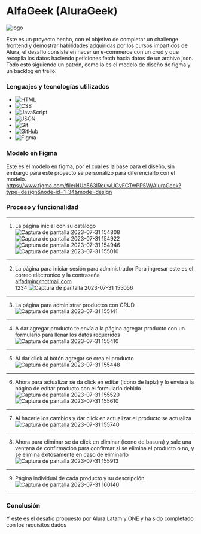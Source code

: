 # AlfaGeek (AluraGeek)
![logo](https://i.postimg.cc/ydCrZrFD/logo.png)

Este es un proyecto hecho, con el objetivo de completar un challenge frontend y demostrar habilidades adquiridas por los cursos impartidos de Alura, el desafío consiste en hacer un e-commerce con un crud y que recopila los datos haciendo peticiones fetch hacia datos de un archivo json. Todo esto siguiendo un patrón, como lo es el modelo de diseño de figma y un backlog en trello.

### Lenguajes y tecnologías utilizados
- ![HTML](https://img.shields.io/badge/HTML-black?logo=html5)
- ![CSS](https://img.shields.io/badge/CSS-black?logo=css3&logoColor=blue)
- ![JavaScript](https://img.shields.io/badge/JavaScript-black?logo=javascript)
- ![JSON](https://img.shields.io/badge/JSON-black?logo=json)
- ![Git](https://img.shields.io/badge/Git-black?logo=git)
- ![GitHub](https://img.shields.io/badge/GitHub-black?logo=github)
- ![Figma](https://img.shields.io/badge/Figma-black?logo=figma&logoColor=red)
### Modelo en Figma
Este es el modelo en figma, por el cual es la base para el diseño, sin embargo para este proyecto se personalizo para diferenciarlo con el modelo.  
https://www.figma.com/file/NUd563IRcuwUGyFGTwPP5W/AluraGeek?type=design&node-id=1-34&mode=design
### Proceso y funcionalidad  
___
1. La página inicial con su catálogo
![Captura de pantalla 2023-07-31 154808](https://i.postimg.cc/Wpnfd8t4/Captura-de-pantalla-2023-07-31-154808.png)
![Captura de pantalla 2023-07-31 154922](https://github.com/ecc97/prueba-ag/assets/116367626/e31ada0b-3f1a-49e1-a338-c108946b4dd6)
![Captura de pantalla 2023-07-31 154946](https://github.com/ecc97/prueba-ag/assets/116367626/1f10a336-a2fb-4de1-83b5-9c73825d178a)
![Captura de pantalla 2023-07-31 155010](https://github.com/ecc97/prueba-ag/assets/116367626/ea5d8dc6-6f54-46c7-9497-21b8eeb2dab8)  
___
2. La página para iniciar sesión para administrador
Para ingresar este es el correo eléctronico y la contraseña  
alfadmin@hotmail.com  
1234
![Captura de pantalla 2023-07-31 155056](https://github.com/ecc97/prueba-ag/assets/116367626/a8a310d3-32c7-454d-8f1d-adf115684859)  
___
3. La página para administrar productos con CRUD
![Captura de pantalla 2023-07-31 155141](https://github.com/ecc97/prueba-ag/assets/116367626/8964f7d4-08df-4129-8b29-734ce114d362)  
___
4. A dar agregar producto te envía a la página agregar producto con un formulario para llenar los datos requeridos
![Captura de pantalla 2023-07-31 155410](https://github.com/ecc97/prueba-ag/assets/116367626/6cf2188c-1fa6-4dc8-9524-e3ebe9b8f14a)  
___
5. Al dar click al botón agregar se crea el producto
![Captura de pantalla 2023-07-31 155448](https://github.com/ecc97/prueba-ag/assets/116367626/cc3553b8-8c08-48f2-b9a7-877dc1502a6b)  
___
6. Ahora para actualizar se da click en editar (icono de lapíz) y lo envía a la página de editar producto con el formulario debido
![Captura de pantalla 2023-07-31 155520](https://github.com/ecc97/prueba-ag/assets/116367626/dbf90f55-ef29-43e9-9bff-41acab807a14)
![Captura de pantalla 2023-07-31 155610](https://github.com/ecc97/prueba-ag/assets/116367626/23439203-8523-43f1-aa99-d35014e54ee3)  
___
7. Al hacerle los cambios y dar click en actualizar el producto se actualiza
![Captura de pantalla 2023-07-31 155740](https://github.com/ecc97/prueba-ag/assets/116367626/c220c6b3-6ff2-4be6-bf87-f55551ff9b67)  
___
8. Ahora para eliminar se da click en eliminar (icono de basura) y sale una ventana de confirmación para confirmar si se elimina el producto o no, y se elimina éxitosamente en caso de eliminarlo
![Captura de pantalla 2023-07-31 155913](https://github.com/ecc97/prueba-ag/assets/116367626/1dd282ee-f299-40a3-a3e0-514190b377e9)  
___
9. Página individual de cada producto y su descripción
![Captura de pantalla 2023-07-31 160140](https://github.com/ecc97/prueba-ag/assets/116367626/b5905e88-abe0-4121-b4b6-65412d280c1e)  
___

### Conclusión
Y este es el desafío propuesto por Alura Latam y ONE y ha sido completado con los requisitos dados
